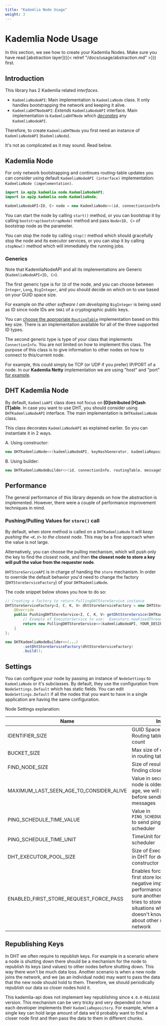 ```yaml
---
title: "Kademlia Node Usage"
weight: 3
---
```


# Kademlia Node Usage

In this section, we see how to create your Kademlia Nodes. Make sure you have read [abstraction layer]({{< relref "/docs/usage/abstraction.md" >}}) first.

## Introduction

This library has 2 Kademlia related _interfaces_.

- `KademliaNodeAPI`: Main implementation is `KademliaNode` class. It only handles bootstrapping the network and keeping it alive.
- `KademliaDHTNodeAPI`: _Extends_ `KademliaNodeAPI` interface. Main implementation is `KademliaDHTNode` which [_decorates_](https://en.wikipedia.org/wiki/Decorator_pattern) any `KademliaNodeAPI`.

Therefore, to create `KademliaDHTNode` you first need an instance of `KademliaNodeAPI` (`KademliaNode`).

It's not as complicated as it may sound. Read below.

## Kademlia Node

For only network bootstrapping and continues routing-table updates you can consider using default `KademliaNodeAPI (interface)` implementation: `KademliaNode (impelementation)`.

```java
import io.ep2p.kademlia.node.KademliaNodeAPI;
import io.ep2p.kademlia.node.KademliaNode;

KademliaNodeAPI<ID, C> node = new KademliaNode<>(id, connectionionInfo, routingTable, messageSenderAPI, nodeSettings);
```

You can start the node by calling `start()` method, or you can bootstrap it by calling `bootstrap(bootstrapNode)` method and pass `Node<ID, C>` of bootstrap node as the parameter.

You can stop the node by calling `stop()` method which should gracefully stop the node and its executor services, or you can stop it by calling `stopNow()` method which will immediately the running jobs.

### Generics
Note that KademliaNodeAPI and all its implementations are Generic (`KademliaNodeAPI<ID, C>`).

The first generic type is for `ID` of the node, and you can choose between `Integer`, `Long`, `BigInteger`, and you should decide on which on to use based on your GUID space size. 

For example on _the other software I am developing_ `BigInteger` is being used as ID since node IDs are `SHA1` of a cryptographic public keys.

You can [choose the appropriate `RoutingTable`](https://github.com/ep2p/kademlia-api/tree/main/src/main/java/io/ep2p/kademlia/table) implementation based on this key size. There is an implementation available for all of the three supported ID types.

The second generic type is type of your class that implements `ConnectionInfo`. 
You are not limited on how to implement this class. The purpose of this class is to give information to other nodes on how to connect to this/current node.

For example, this could simply be TCP (or UDP if you prefer) IP/PORT of a node. In our **Kademlia Netty** implementation we are using "host" and "port" [for example](https://github.com/ep2p/kademlia-netty/blob/main/src/main/java/io/ep2p/kademlia/netty/common/NettyConnectionInfo.java).

## DHT Kademlia Node

By default, `KademliaAPI` class does not focus on **[D]istributed [H]ash [T]able**. In case you want to use DHT, you should consider using `DHTKademliaNodeAPI` interface. The main implementation is `DHTKademliaNode` class.

This class decorates `KademliaNodeAPI` as explained earlier. So you can instantiate it in 2 ways.

A. Using constructor:

```java
new DHTKademliaNode<>(kademliaNodeAPI, keyHashGenerator, kademliaRepository);
```

B. Using builder:

```java
new DHTKademliaNodeBuilder<>(id, connectionInfo, routingTable, messageSenderAPI, keyHashGenerator, kademliaRepository).build();
```

## Performance

The general performance of this library depends on how the abstraction is implemented. However, there were a couple of performance improvement techniques in mind.

### Pushing/Pulling Values for `store()` call

By default, when store method is called on a `DHTKademliaNode` it will _keep pushing the `<K,V>` to the closest node_.
This may be a fine approach when the value is not large.

Alternatively, you can choose the pulling mechanism, which will push only the key to find the closest node, and then __the closest node to store a key will pull the value from the requester node__.

`DHTStoreServiceAPI` is in charge of handing the `store` mechanism. In order to override the default behavior you'd need to change the factory (`DHTStoreServiceFactory`) of your `DHTKademliaNode`.

The code snippet below shows you how to do so:

```java
// Creating a factory to return PullingDHTStoreService instance
DHTStoreServiceFactory<I, C, K, V> dhtStoreServiceFactory = new DHTStoreServiceFactory<I, C, K, V>() {
    @Override
    public PushingDHTStoreService<I, C, K, V> getDhtStoreService(DHTKademliaNodeAPI<I, C, K, V> kademliaNodeAPI) {
        // Example of ExecutorService to use:  Executors.newFixedThreadPool((int) Math.ceil(kademliaNodeAPI.getNodeSettings().getDhtExecutorPoolSize()/2))
        return new PullingDHTStoreService<>(kademliaNodeAPI, YOUR_DESIRED_EXECUTOR_SERVICE_HERE);
    }
};

new DHTKademliaNodeBuilder<>(...)
        .setDhtStoreServiceFactory(dhtStoreServiceFactory)
        .build();
```


## Settings

You can configure your node by passing an instance of `NodeSettings` to `KademliaNode` or it's subclasses.
By default, they use the configuration from `NodeSettings.Default` which has static fields. You can edit `NodeSettings.Default` if all the nodes that you want to have in a single application are having the same configuration.

Node Settings explanation:

| Name                                    | Info                                                                                                                                                                                                             |
|-----------------------------------------|------------------------------------------------------------------------------------------------------------------------------------------------------------------------------------------------------------------|
| IDENTIFIER_SIZE                         | GUID Space AKA Routing table buckets count                                                                                                                                                                       |
| BUCKET_SIZE                             | Max size of each bucket in routing table                                                                                                                                                                         |
| FIND_NODE_SIZE                          | Size of results list when finding close nodes                                                                                                                                                                    |
| MAXIMUM_LAST_SEEN_AGE_TO_CONSIDER_ALIVE | Value in seconds. If a node is older than this age, we will ping it before sending messages                                                                                                                      |
| PING_SCHEDULE_TIME_VALUE                | Value in `PING_SCHEDULE_TIME_UNIT` to send pings in scheduler                                                                                                                                                    |
| PING_SCHEDULE_TIME_UNIT                 | TimeUnit for ping scheduler                                                                                                                                                                                      |
| DHT_EXECUTOR_POOL_SIZE                  | Size of ExecutorService in DHT for default constructor                                                                                                                                                           |
| ENABLED_FIRST_STORE_REQUEST_FORCE_PASS  | Enables force pass on first store loop. Has negative impact on performance but makes sure another node also tries to store. Useful in situations where a node doesn't know much about other nodes in the network |


## Republishing Keys

In DHT we often require to republish keys. For example in a scenario where a node is shutting down there should be a mechanism for the node to republish its keys (and values) to other nodes before shutting down.
This way there won't be much data loss. Another scenario is when a new node joins the network, and we (as an individual node) may want to pass the data that the new node should hold to them.
Therefore, we should periodically republish our data so closer nodes hold it.

This kademlia-api does not implement key republishing since `4.0.0-RELEASE` version. This mechanism can be very tricky and very depended on how each developer implements their `KademliaRepository`.
For example, when a single key can hold large amount of data we'd probably want to find a closer node first and then pass the data to them in different chunks.

